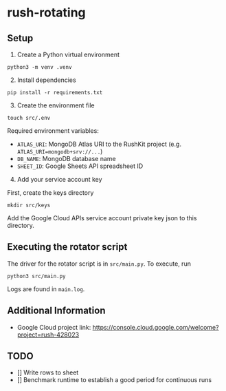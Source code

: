 # rush-rotating

## Setup
1. Create a Python virtual environment
```shell
python3 -m venv .venv
```

2. Install dependencies
```shell
pip install -r requirements.txt
```

3. Create the environment file
```shell
touch src/.env
```
Required environment variables:
- `ATLAS_URI`: MongoDB Atlas URI to the RushKit project
(e.g. `ATLAS_URI=mongodb+srv://...`)
- `DB_NAME`: MongoDB database name
- `SHEET_ID`: Google Sheets API spreadsheet ID

4. Add your service account key

First, create the keys directory
```shell
mkdir src/keys
```
Add the Google Cloud APIs service account private key json to this directory.

## Executing the rotator script

The driver for the rotator script is in `src/main.py`. To execute, run
```shell
python3 src/main.py
```
Logs are found in `main.log`.

## Additional Information
* Google Cloud project link:
https://console.cloud.google.com/welcome?project=rush-428023

## TODO
- [] Write rows to sheet
- [] Benchmark runtime to establish a good period for continuous runs